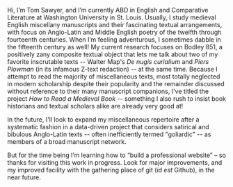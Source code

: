 Hi, I’m Tom Sawyer, and I’m currently ABD in English and Comparative Literature at Washington University in St. Louis. Usually, I study medieval English miscellany manuscripts and their fascinating textual arrangements, with focus on Anglo-Latin and Middle English poetry of the twelfth through fourteenth centuries. When I’m feeling adventurous, I sometimes dabble in the fifteenth century as well! My current research focuses on Bodley 851, a positively zany composite textual object that lets me talk about two of my favorite inscrutable texts -- Walter Map's *De nugis curialium* and *Piers Plowman* (in its infamous Z-text redaction) -- at the same time. Because I attempt to read the majority of miscellaneous texts, most totally neglected in modern scholarship despite their popularity and the remainder discussed without reference to their many manuscript companions, I've titled the project *How to Read a Medieval Book* -- something I also rush to insist book historians and textual scholars alike are already very good at!

In the future, I'll look to expand my miscellaneous repertoire after a systematic fashion in a data-driven project that considers satirical and bibulous Anglo-Latin texts -- often inefficiently termed "goliardic" -- as members of a broad manuscript network.

But for the time being I’m learning how to “build a professional website” – so thanks for visiting this work in progress. Look for major improvements, and my improved facility with the gathering place of git (*id est* Github), in the near future.
